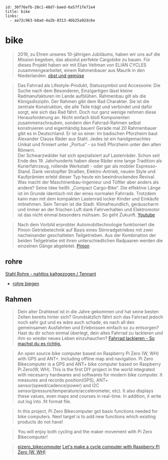 ```
id: 30f76efb-20c1-48d7-baed-6a57f1fe71e4
title: bike
links:
  - aa72c963-b8ad-4a2b-8313-4bb25a92dc6e
```

# bike

> 2019, zu Ehren unseres 10-jährigen Jubiläums, haben wir uns auf die Mission begeben, das absolut perfekte Cargobike zu bauen. Für dieses Projekt haben wir mit Elian Veltman von ELIAN CYCLES zusammengearbeitet, einem Rahmenbauer aus Maurik in den Niederlanden.
> [obst und gemüse][2]

> Das Fahrrad als Lifestyle-Produkt, Statussymbol und Accessoire: Die Suche nach dem Besonderen, Einzigartigen lässt kleine Radmanufakturen im Lande aufblühen. Rahmenbau gilt als die Königsdisziplin. Der Rahmen gibt dem Rad Charakter. Sie ist die zentrale Konstruktion, die alle Teile trägt und verbindet und dafür sorgt, wie sich das Rad fährt. Doch nur ganz wenige nehmen diese Herausforderung an. Nicht einfach bloß Komponenten zusammenschrauben, sondern den Fahrrad-Rahmen selbst konstruieren und eigenhändig bauen! Gerade mal 20 Rahmenbauer gibt es in Deutschland. Er ist so einer: Im badischen Pforzheim baut Alexander Clauss Räder aus Stahl. Jedes ist ein handgemachtes Unikat und ﬁrmiert unter „Portus“ - so hieß Pforzheim unter den alten Römern.  
> Der Schwarzwälder hat sich spezialisiert auf Lastenräder. Schon seit Ende des 19. Jahrhunderts haben diese Räder eine lange Tradition als Kurierfahrzeug, rollende Werkstatt - oder gar als mobiler Espresso-Stand. Dank verstopfter Straßen, Elektro-Antrieb, neuem Style und Kaufprämien erlebt dieser Typ heute ein beeindruckendes Revival.  
> Was macht der Maschinenbau-Ingenieur und Tüftler aber anders als andere? Seine Idee heißt: „Compact Cargo-Bike“. Die eﬀektive Länge ist im Grunde identisch mit der eines normalen Fahrrads. Trotzdem kann man mit dem kompakten Lastenrad locker Kinder und Einkäufe mitnehmen. Sein Terrain ist die Stadt. Klimafreundlich, geräuscharm und immer an der frischen Luft dank Fahrverhalten und Elektromotor ist das nicht einmal besonders mühsam. So geht Zukunft.
> [Youtube][3]

> Nach dem Vorbild erprobter Automobiltechnologie funktioniert die Pinion Getriebetechnik auf Basis eines Stirnradgetriebes mit zwei nacheinander geschalteten Teilgetrieben. Aus der Kombination der beiden Teilgetriebe mit ihren unterschiedlichen Radpaaren werden die einzelnen Gänge abgeleitet.
> [Pinion][4]

## rohre

[Stahl Rohre - nahtlos kaltgezogen / Tennant][7]

* [rohre biegen][1]

## Rahmen

> Dein alter Drahtesel ist in die Jahre gekommen und hat seine besten Zeiten bereits hinter sich? Grundsätzlich fährt sich das Fahrrad jedoch noch sehr gut und es wäre auch schade, es nach all den gemeinsamen Ausfahrten und Erlebnissen einfach so zu entsorgen? Hast du dir schon einmal überlegt, dein altes Fahrrad zu lackieren und ihm so wieder neues Leben einzuhauchen?
> [Fahrrad lackieren - So machst du es richtig.][8]

> An open source bike computer based on Raspberry Pi Zero (W, WH) with GPS and ANT+. Including offline map and navigation.
> Pi Zero Bikecomputer is a GPS and ANT+ bike computer based on Raspberry Pi Zero(W, WH). This is the first DIY project in the world integrated with necesarry hardwares and softwares for modern bike computer. It measures and records position(GPS), ANT+ sensor(speed/cadence/power) and I2C sensor(pressure/temperature/accelerometer, etc). It also displays these values, even maps and courses in real-time. In addition, it write out log into .fit format file.

> In this project, Pi Zero Bikecomputer got basic functions needed for bike computers. Next target is to add new functions which existing products do not have!

> You will enjoy both cycling and the maker movement with Pi Zero Bikecomputer!

> [pizero_bikecomputer][5]
> [Let's make a cycle computer with Raspberry Pi Zero (W, WH)][6]

[1]: https://www.mtb-news.de/forum/t/rohrbiege-vorrichtung-wie-biegt-ihr.909468/
[2]: https://obstundgemuese.ch/articles/bike-check-ein-dunkelblaues-obst-and-gemuse-elian-cycles-ultimate-ecargo
[3]: https://www.youtube.com/watch?v=ZUK7SKumutQ
[4]: https://pinion.eu/getriebe/
[5]: https://github.com/hishizuka/pizero_bikecomputer
[6]: https://www.linuxtut.com/en/46619b271daaa9ad41b3/
[7]: https://motorsport-metall.de/rohre/25crmo4-1.7218/8/stahl-rohre-nahtlos-kaltgezogen
[8]: https://thecycleverse.com/de/blog/fahrrad-lackieren-anleitung
